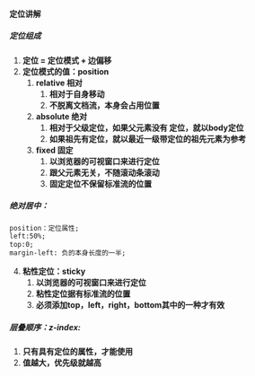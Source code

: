 #### 定位讲解

##### 定位组成

1. **定位 = 定位模式 + 边偏移**
2. **定位模式的值：position**
   1. **relative  相对**
      1. **相对于自身移动**
      2. **不脱离文档流，本身会占用位置**
   2. **absolute 绝对**
      1. **相对于父级定位，如果父元素没有 定位，就以body定位**
      2. **如果祖先有定位，就以最近一级带定位的祖先元素为参考**
   3. **fixed  固定**
      1. **以浏览器的可视窗口来进行定位**
      2. **跟父元素无关，不随滚动条滚动**
      3. **固定定位不保留标准流的位置**
   

##### 绝对居中：

``` html
position：定位属性;
left:50%; 
top:0;
margin-left: 负的本身长度的一半;
```

4. **粘性定位：sticky**
   1. **以浏览器的可视窗口来进行定位**
   2. **粘性定位据有标准流的位置**
   3. **必须添加top，left，right，bottom其中的一种才有效**

##### 层叠顺序：z-index:

1. **只有具有定位的属性，才能使用**
2. **值越大，优先级就越高**





























